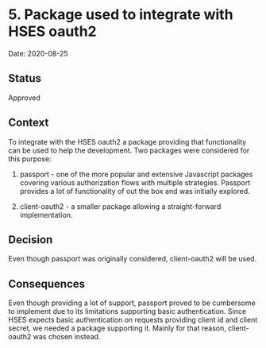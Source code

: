 # 5. Package used to integrate with HSES oauth2

Date: 2020-08-25

## Status

Approved

## Context

To integrate with the HSES oauth2 a package providing that functionality can be used to help the development. Two packages were considered for this purpose:

 1. passport - one of the more popular and extensive Javascript packages covering various authorization flows with multiple strategies. Passport provides a lot of functionality of out the box and was initially explored.

 2. client-oauth2 - a smaller package allowing a straight-forward implementation.

## Decision

Even though passport was originally considered, client-oauth2 will be used.

## Consequences

Even though providing a lot of support, passport proved to be cumbersome to implement due to its limitations supporting basic authentication. Since HSES expects basic authentication on requests providing client id and client secret, we needed a package supporting it. Mainly for that reason, client-oauth2 was chosen instead.
